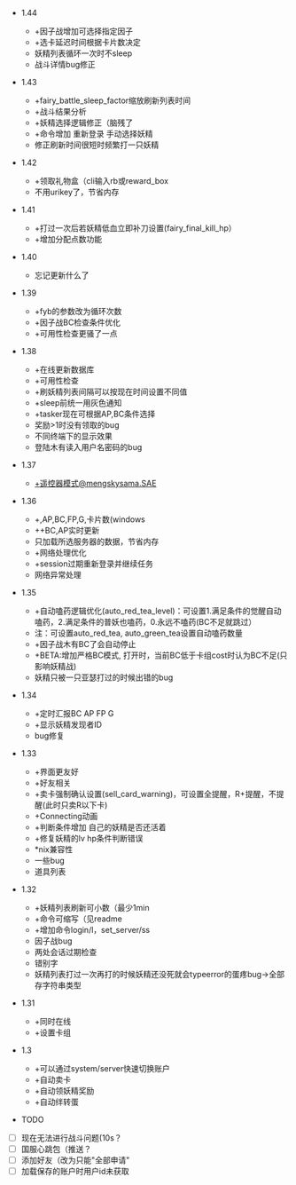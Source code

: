 ﻿- 1.44
	- +因子战增加可选择指定因子
	- +选卡延迟时间根据卡片数决定
	- 妖精列表循环一次时不sleep
	- 战斗详情bug修正

- 1.43
	- +fairy_battle_sleep_factor缩放刷新列表时间
	- +战斗结果分析
	- +妖精选择逻辑修正（脑残了
	- +命令增加 重新登录 手动选择妖精
	- 修正刷新时间很短时频繁打一只妖精
	
- 1.42
	- +领取礼物盒（cli输入rb或reward_box
	- 不用urikey了，节省内存

- 1.41
	- +打过一次后若妖精低血立即补刀设置(fairy_final_kill_hp）
	- +增加分配点数功能

- 1.40
	- 忘记更新什么了

- 1.39
	- +fyb的参数改为循环次数
	- +因子战BC检查条件优化
	- +可用性检查更骚了一点

- 1.38
	- +在线更新数据库
	- +可用性检查
	- +刷妖精列表间隔可以按现在时间设置不同值
	- +sleep前统一用灰色通知
	- +tasker现在可根据AP,BC条件选择
	- 奖励>1时没有领取的bug
	- 不同终端下的显示效果
	- 登陆木有读入用户名密码的bug

- 1.37
	- +遥控器模式@mengskysama.SAE

- 1.36
	- +,AP,BC,FP,G,卡片数(windows
	- ++BC,AP实时更新
	- 只加载所选服务器的数据，节省内存
	- +网络处理优化
	- +session过期重新登录并继续任务
	- 网络异常处理

- 1.35
	- +自动嗑药逻辑优化(auto_red_tea_level)：可设置1.满足条件的觉醒自动嗑药，2.满足条件的普妖也嗑药，0.永远不嗑药(BC不足就跳过）
	- 注：可设置auto_red_tea, auto_green_tea设置自动嗑药数量
	- +因子战木有BC了会自动停止
	- +BETA:增加严格BC模式, 打开时，当前BC低于卡组cost时认为BC不足(只影响妖精战)
	- 妖精只被一只亚瑟打过的时候出错的bug

- 1.34
	- +定时汇报BC AP FP G
	- +显示妖精发现者ID
	- bug修复

- 1.33
	- +界面更友好
	- +好友相关
	- +卖卡强制确认设置(sell_card_warning)，可设置全提醒，R+提醒，不提醒(此时只卖R以下卡)
	- +Connecting动画
	- +判断条件增加 自己的妖精是否还活着
	- +修复妖精的lv hp条件判断错误
	- *nix兼容性
	- 一些bug
	- 道具列表

- 1.32
	- +妖精列表刷新可小数（最少1min
	- +命令可缩写（见readme
	- +增加命令login/l，set_server/ss
	- 因子战bug
	- 两处会话过期检查
	- 错别字
	- 妖精列表打过一次再打的时候妖精还没死就会typeerror的蛋疼bug->全部存字符串类型

- 1.31
	- +同时在线
	- +设置卡组

- 1.3
	- +可以通过system/server快速切换账户
	- +自动卖卡
	- +自动领妖精奖励
	- +自动绊转蛋

- TODO
- [ ] 现在无法进行战斗问题(10s？
- [ ] 国服心跳包（推送？
- [ ] 添加好友（改为只能"全部申请"
- [ ] 加载保存的账户时用户id未获取
